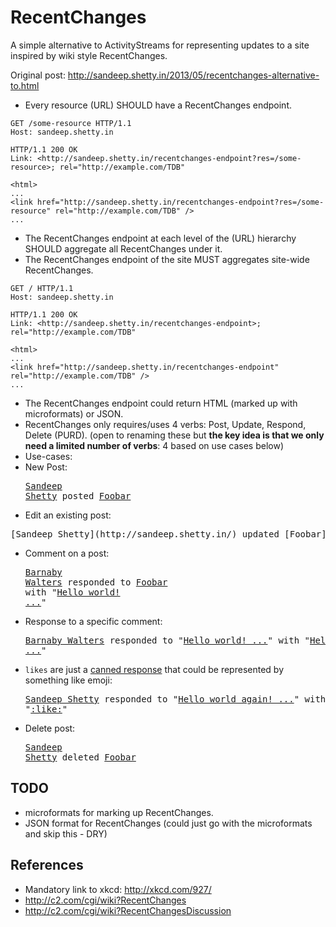 # RecentChanges

A simple alternative to ActivityStreams for representing updates to a site inspired by wiki style RecentChanges.

Original post: http://sandeep.shetty.in/2013/05/recentchanges-alternative-to.html

* Every resource (URL) SHOULD have a RecentChanges endpoint.

```http
GET /some-resource HTTP/1.1
Host: sandeep.shetty.in
```
```http
HTTP/1.1 200 OK
Link: <http://sandeep.shetty.in/recentchanges-endpoint?res=/some-resource>; rel="http://example.com/TDB"

<html>
...
<link href="http://sandeep.shetty.in/recentchanges-endpoint?res=/some-resource" rel="http://example.com/TDB" />
...
```
* The RecentChanges endpoint at each level of the (URL) hierarchy SHOULD aggregate all RecentChanges under it.
* The RecentChanges endpoint of the site MUST aggregates site-wide RecentChanges.

```http
GET / HTTP/1.1
Host: sandeep.shetty.in
```
```http
HTTP/1.1 200 OK
Link: <http://sandeep.shetty.in/recentchanges-endpoint>; rel="http://example.com/TDB"

<html>
...
<link href="http://sandeep.shetty.in/recentchanges-endpoint" rel="http://example.com/TDB" />
...
```
* The RecentChanges endpoint could return HTML (marked up with microformats) or JSON.
* RecentChanges only requires/uses 4 verbs: Post, Update, Respond, Delete (PURD). (open to renaming these but **the key idea is that we only need a limited number of verbs**: 4 based on use cases below)
* Use-cases:
 * New Post: <pre>[Sandeep Shetty](http://sandeep.shetty.in/) posted [Foobar](http://example.com/foobar)</pre>
 * Edit an existing post: 
<pre>[Sandeep Shetty](http://sandeep.shetty.in/) updated [Foobar](http://example.com/foobar) with http://example.com/diff/v1-vs-v2 </pre>
 * Comment on a post: <pre>[Barnaby Walters](http://waterpigs.co.uk/) responded to [Foobar](http://example.com/foobar) with "[Hello world! ...](http://example.com/comment/22)"</pre>
 * Response to a specific comment: <pre>[Barnaby Walters](http://waterpigs.co.uk/) responded to "[Hello world! ...](http://example.com/comment/22)" with "[Hello world again! ...](http://example.com/comment/222)"</pre>
 * `likes` are just a [canned response](http://sandeep.shetty.in/2012/10/facebooks-like-is-just-canned-response.html) that could be represented by something like emoji: <pre>[Sandeep Shetty](http://sandeep.shetty.in/) responded to "[Hello world again! ...](http://example.com/comment/222)" with "[:like:](http://example.com/comment/2222)"</pre>
 * Delete post: <pre>[Sandeep Shetty](http://sandeep.shetty.in/) deleted [Foobar](http://example.com/foobar)</pre>


## TODO
* microformats for marking up RecentChanges.
* JSON format for RecentChanges (could just go with the microformats and skip this - DRY)


## References
* Mandatory link to xkcd: http://xkcd.com/927/
* http://c2.com/cgi/wiki?RecentChanges
* http://c2.com/cgi/wiki?RecentChangesDiscussion
